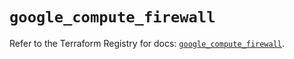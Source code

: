 # `google_compute_firewall`

Refer to the Terraform Registry for docs: [`google_compute_firewall`](https://registry.terraform.io/providers/hashicorp/google/5.38.0/docs/resources/compute_firewall).
